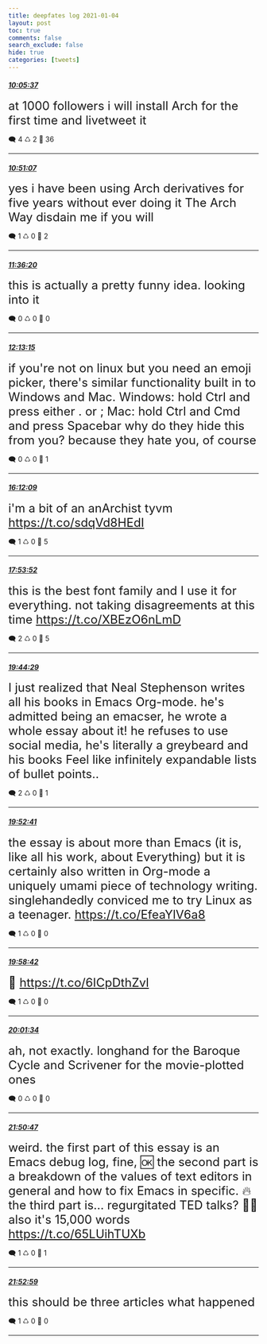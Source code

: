```yaml
---
title: deepfates log 2021-01-04
layout: post
toc: true
comments: false
search_exclude: false
hide: true
categories: [tweets]
---
```



#### <a href = "https://twitter.com/deepfates/status/1346140740984983554">*10:05:37*</a>

<font size="5">at 1000 followers i will install Arch for the first time and livetweet it</font>



🗨️ 4 ♺ 2 🤍  36   

---
    
#### <a href = "https://twitter.com/deepfates/status/1346152193062301701">*10:51:07*</a>

<font size="5">yes i have been using Arch derivatives for five years without ever doing it The Arch Way  disdain me if you will</font>



🗨️ 1 ♺ 0 🤍  2   

---
    
#### <a href = "https://twitter.com/deepfates/status/1346163572422926337">*11:36:20*</a>

<font size="5">this is actually a pretty funny idea. looking into it</font>



🗨️ 0 ♺ 0 🤍  0   

---
    
#### <a href = "https://twitter.com/deepfates/status/1346172863401910273">*12:13:15*</a>

<font size="5">if you're not on linux but you need an emoji picker, there's similar functionality built in to Windows and Mac.  Windows: hold Ctrl and press either . or ; Mac: hold Ctrl and Cmd and press Spacebar  why do they hide this from you? because they hate you, of course</font>



🗨️ 0 ♺ 0 🤍  1   

---
    
#### <a href = "https://twitter.com/deepfates/status/1346232982785421313">*16:12:09*</a>

<font size="5">i'm a bit of an anArchist tyvm  https://t.co/sdqVd8HEdI</font>



🗨️ 1 ♺ 0 🤍  5   

---
    
#### <a href = "https://twitter.com/deepfates/status/1346258579888619520">*17:53:52*</a>

<font size="5">this is the best font family and I use it for everything. not taking disagreements at this time   https://t.co/XBEzO6nLmD</font>



🗨️ 2 ♺ 0 🤍  5   

---
    
#### <a href = "https://twitter.com/deepfates/status/1346286419505946624">*19:44:29*</a>

<font size="5">I just realized that Neal Stephenson writes all his books in Emacs Org-mode.  he's admitted being an emacser, he wrote a whole essay about it! he refuses to use social media, he's literally a greybeard  and his books Feel like infinitely expandable lists of bullet points..</font>



🗨️ 2 ♺ 0 🤍  1   

---
    
#### <a href = "https://twitter.com/deepfates/status/1346288480251379712">*19:52:41*</a>

<font size="5">the essay is about more than Emacs (it is, like all his work, about Everything)  but it is certainly also written in Org-mode  a uniquely umami piece of technology writing. singlehandedly conviced me to try Linux as a teenager.   https://t.co/EfeaYlV6a8</font>



🗨️ 1 ♺ 0 🤍  0   

---
    
#### <a href = "https://twitter.com/deepfates/status/1346289997201117185">*19:58:42*</a>

<font size="5">🧐   https://t.co/6ICpDthZvl</font>



🗨️ 1 ♺ 0 🤍  0   

---
    
#### <a href = "https://twitter.com/deepfates/status/1346290715647561728">*20:01:34*</a>

<font size="5">ah, not exactly. longhand for the Baroque Cycle and Scrivener for the movie-plotted ones</font>



🗨️ 0 ♺ 0 🤍  0   

---
    
#### <a href = "https://twitter.com/deepfates/status/1346318203488591873">*21:50:47*</a>

<font size="5">weird. the first part of this essay is an Emacs debug log, fine, 🆗  the second part is a breakdown of the values of text editors in general and how to fix Emacs in specific. 🔥  the third part is... regurgitated TED talks? 😮‍💨  also it's 15,000 words   https://t.co/65LUihTUXb</font>



🗨️ 1 ♺ 0 🤍  1   

---
    
#### <a href = "https://twitter.com/deepfates/status/1346318757841391617">*21:52:59*</a>

<font size="5">this should be three articles what happened</font>



🗨️ 1 ♺ 0 🤍  0   

---
    
            


